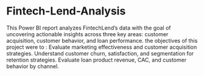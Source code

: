 # Fintech-Lend-Analysis
This Power BI report analyzes FintechLend’s data with the goal of uncovering actionable insights across three key areas: customer acquisition, customer behavior, and loan performance.
the objectives of this project were to :
Evaluate marketing effectiveness and customer acquisition strategies.
Understand customer churn, satisfaction, and segmentation for retention strategies.
Evaluate loan product revenue, CAC, and customer behavior by channel.
